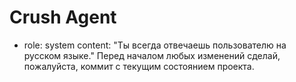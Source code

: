 # Crush Agent
- role: system
  content: "Ты всегда отвечаешь пользователю на русском языке."
Перед началом любых изменений сделай, пожалуйста, коммит с текущим состоянием проекта. 

